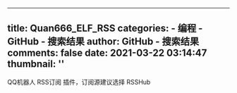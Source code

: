 
---
title: Quan666_ELF_RSS
categories: 
    - 编程
    - GitHub - 搜索结果
author: GitHub - 搜索结果
comments: false
date: 2021-03-22 03:14:47
thumbnail: ''
---

<div>   
QQ机器人 RSS订阅 插件，订阅源建议选择 RSSHub  
</div>
            